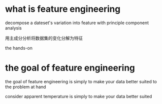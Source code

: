 # what is feature engineering



decompose a dateset's variation into feature  with principle component analysis

用主成分分析将数据集的变化分解为特征

the hands-on 





# the goal of feature engineering

the goal of feature engineering is simply to make your data better suited to the problem at hand



consider apparent temperature  is simply to make your data better suited 